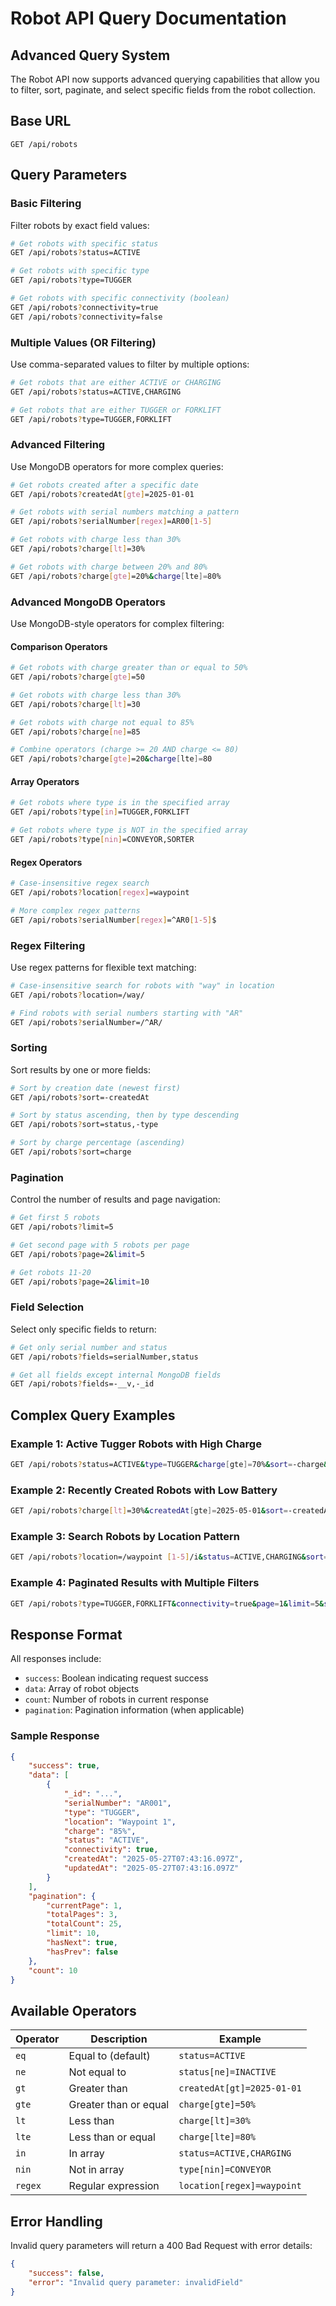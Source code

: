 # Robot API Query Documentation

## Advanced Query System

The Robot API now supports advanced querying capabilities that allow you to filter, sort, paginate, and select specific fields from the robot collection.

## Base URL

```
GET /api/robots
```

## Query Parameters

### Basic Filtering

Filter robots by exact field values:

```bash
# Get robots with specific status
GET /api/robots?status=ACTIVE

# Get robots with specific type
GET /api/robots?type=TUGGER

# Get robots with specific connectivity (boolean)
GET /api/robots?connectivity=true
GET /api/robots?connectivity=false
```

### Multiple Values (OR Filtering)

Use comma-separated values to filter by multiple options:

```bash
# Get robots that are either ACTIVE or CHARGING
GET /api/robots?status=ACTIVE,CHARGING

# Get robots that are either TUGGER or FORKLIFT
GET /api/robots?type=TUGGER,FORKLIFT
```

### Advanced Filtering

Use MongoDB operators for more complex queries:

```bash
# Get robots created after a specific date
GET /api/robots?createdAt[gte]=2025-01-01

# Get robots with serial numbers matching a pattern
GET /api/robots?serialNumber[regex]=AR00[1-5]

# Get robots with charge less than 30%
GET /api/robots?charge[lt]=30%

# Get robots with charge between 20% and 80%
GET /api/robots?charge[gte]=20%&charge[lte]=80%
```

### Advanced MongoDB Operators

Use MongoDB-style operators for complex filtering:

#### Comparison Operators

```bash
# Get robots with charge greater than or equal to 50%
GET /api/robots?charge[gte]=50

# Get robots with charge less than 30%
GET /api/robots?charge[lt]=30

# Get robots with charge not equal to 85%
GET /api/robots?charge[ne]=85

# Combine operators (charge >= 20 AND charge <= 80)
GET /api/robots?charge[gte]=20&charge[lte]=80
```

#### Array Operators

```bash
# Get robots where type is in the specified array
GET /api/robots?type[in]=TUGGER,FORKLIFT

# Get robots where type is NOT in the specified array
GET /api/robots?type[nin]=CONVEYOR,SORTER
```

#### Regex Operators

```bash
# Case-insensitive regex search
GET /api/robots?location[regex]=waypoint

# More complex regex patterns
GET /api/robots?serialNumber[regex]=^AR0[1-5]$
```

### Regex Filtering

Use regex patterns for flexible text matching:

```bash
# Case-insensitive search for robots with "way" in location
GET /api/robots?location=/way/

# Find robots with serial numbers starting with "AR"
GET /api/robots?serialNumber=/^AR/
```

### Sorting

Sort results by one or more fields:

```bash
# Sort by creation date (newest first)
GET /api/robots?sort=-createdAt

# Sort by status ascending, then by type descending
GET /api/robots?sort=status,-type

# Sort by charge percentage (ascending)
GET /api/robots?sort=charge
```

### Pagination

Control the number of results and page navigation:

```bash
# Get first 5 robots
GET /api/robots?limit=5

# Get second page with 5 robots per page
GET /api/robots?page=2&limit=5

# Get robots 11-20
GET /api/robots?page=2&limit=10
```

### Field Selection

Select only specific fields to return:

```bash
# Get only serial number and status
GET /api/robots?fields=serialNumber,status

# Get all fields except internal MongoDB fields
GET /api/robots?fields=-__v,-_id
```

## Complex Query Examples

### Example 1: Active Tugger Robots with High Charge

```bash
GET /api/robots?status=ACTIVE&type=TUGGER&charge[gte]=70%&sort=-charge&limit=10
```

### Example 2: Recently Created Robots with Low Battery

```bash
GET /api/robots?charge[lt]=30%&createdAt[gte]=2025-05-01&sort=-createdAt&fields=serialNumber,type,charge,status
```

### Example 3: Search Robots by Location Pattern

```bash
GET /api/robots?location=/waypoint [1-5]/i&status=ACTIVE,CHARGING&sort=serialNumber
```

### Example 4: Paginated Results with Multiple Filters

```bash
GET /api/robots?type=TUGGER,FORKLIFT&connectivity=true&page=1&limit=5&sort=-updatedAt
```

## Response Format

All responses include:

- `success`: Boolean indicating request success
- `data`: Array of robot objects
- `count`: Number of robots in current response
- `pagination`: Pagination information (when applicable)

### Sample Response

```json
{
    "success": true,
    "data": [
        {
            "_id": "...",
            "serialNumber": "AR001",
            "type": "TUGGER",
            "location": "Waypoint 1",
            "charge": "85%",
            "status": "ACTIVE",
            "connectivity": true,
            "createdAt": "2025-05-27T07:43:16.097Z",
            "updatedAt": "2025-05-27T07:43:16.097Z"
        }
    ],
    "pagination": {
        "currentPage": 1,
        "totalPages": 3,
        "totalCount": 25,
        "limit": 10,
        "hasNext": true,
        "hasPrev": false
    },
    "count": 10
}
```

## Available Operators

| Operator | Description           | Example                    |
| -------- | --------------------- | -------------------------- |
| `eq`     | Equal to (default)    | `status=ACTIVE`            |
| `ne`     | Not equal to          | `status[ne]=INACTIVE`      |
| `gt`     | Greater than          | `createdAt[gt]=2025-01-01` |
| `gte`    | Greater than or equal | `charge[gte]=50%`          |
| `lt`     | Less than             | `charge[lt]=30%`           |
| `lte`    | Less than or equal    | `charge[lte]=80%`          |
| `in`     | In array              | `status=ACTIVE,CHARGING`   |
| `nin`    | Not in array          | `type[nin]=CONVEYOR`       |
| `regex`  | Regular expression    | `location[regex]=waypoint` |

## Error Handling

Invalid query parameters will return a 400 Bad Request with error details:

```json
{
    "success": false,
    "error": "Invalid query parameter: invalidField"
}
```
